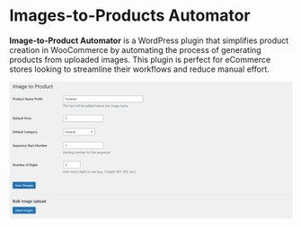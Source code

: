 # Images-to-Products Automator

**Image-to-Product Automator** is a WordPress plugin that simplifies product creation in WooCommerce by automating the process of generating products from uploaded images. This plugin is perfect for eCommerce stores looking to streamline their workflows and reduce manual effort.

![Plugin Screenshot](screenshot.png)
